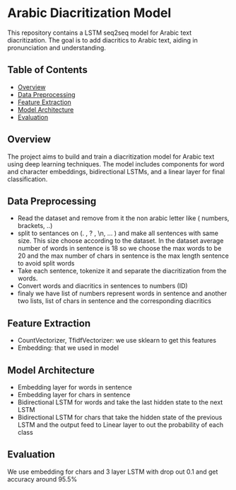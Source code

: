 # Arabic Diacritization Model

This repository contains a LSTM seq2seq model for Arabic text diacritization. The goal is to add diacritics to Arabic text, aiding in pronunciation and understanding.

## Table of Contents
- [Overview](#overview)
- [Data Preprocessing](#data-preprocessing)
- [Feature Extraction](#feature-extraction)
- [Model Architecture](#model-architecture)
- [Evaluation](#evaluation)

## Overview

The project aims to build and train a diacritization model for Arabic text using deep learning techniques. The model includes components for word and character embeddings, bidirectional LSTMs, and a linear layer for final classification.


## Data Preprocessing

- Read the dataset and remove from it the non arabic letter like ( numbers, brackets, ..) 
- split to sentances on (. , ? , \n, … ) and make all sentences with same size. This size choose according to the dataset. In the dataset average number of words in sentence is 18 so we choose the max words to be 20 and the max number of chars in sentence is the max length sentence to avoid split words
- Take each sentence, tokenize it and separate the diacritization from the words.
- Convert words and diacritics in sentences to numbers (ID)
- finaly we have list of numbers represent words in sentence and another two lists, list of chars in sentence and the corresponding diacritics

## Feature Extraction
- CountVectorizer, TfidfVectorizer: we use sklearn to get this features
- Embedding: that we used in model


## Model Architecture
- Embedding layer for words in sentence
- Embedding layer for chars in sentence
- Bidirectional LSTM for words and take the last hidden state to the next LSTM
- Bidirectional LSTM for chars that take the hidden state of the previous LSTM and the output feed to Linear layer to out the probability of each class


## Evaluation
We use embedding for chars and 3 layer LSTM with drop out 0.1 and get accuracy around 95.5% 
